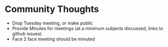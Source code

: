 # Community Thoughts

* Drop Tuesday meeting, or make public
* Provide Minutes for meetings (at a minimum subjects discussed, links to github issues)
* Face 2 face meeting should be minuted


